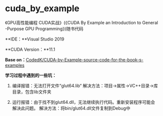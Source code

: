 # cuda_by_example
《GPU高性能编程 CUDA实战》(《CUDA By Example an Introduction to General -Purpose GPU Programming》)随书代码

**IDE：**Visual Studio 2019

**CUDA Version：**11.1

**Base on：**[CodedK/CUDA-by-Example-source-code-for-the-book-s-examples](https://github.com/CodedK/CUDA-by-Example-source-code-for-the-book-s-examples-.git)



**学习过程中遇到的一些坑：**

1. 编译报错：无法打开文件“glut64.lib“
   解决方法：项目->属性->VC++目录->库目录，包含lib文件夹

2. 运行报错：由于找不到glut64.dll，无法继续执行代码。重新安装程序可能会解决此问题。
   解决方法：将bin/glut64.dll文件复制到Debug中
